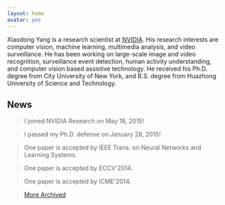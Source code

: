 ```yaml
---
layout: home
avatar: yes
---
```


Xiaodong Yang is a research scientist at [NVIDIA](https://research.nvidia.com). His research interests are computer vision, machine learning, multimedia analysis, and video surveillance. He has been working on large-scale image and video recognition, surveillance event detection, human activity understanding, and computer vision based assistive technology. He received his Ph.D. degree from City University of New York, and B.S. degree from Huazhong University of Science and Technology. 

## News

> I joined NVIDIA Research on May 18, 2015!

> I passed my Ph.D. defense on January 28, 2015!

> One paper is accepted by IEEE Trans. on Neural Networks and Learning Systems. 

> One paper is accepted by ECCV'2014.

> One paper is accepted by ICME'2014.

> [More Archived](/news)
